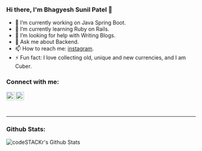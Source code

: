 ### Hi there, I'm Bhagyesh Sunil Patel 👋

<!--
**uzrnem/uzrnem** is a ✨ _special_ ✨ repository because its `README.md` (this file) appears on your GitHub profile.

Here are some ideas to get you started:
-->
- 🔭 I’m currently working on Java Spring Boot.
- 🌱 I’m currently learning Ruby on Rails.
- 🤔 I’m looking for help with Writing Blogs.
- 💬 Ask me about Backend.
- 📫 How to reach me: [instagram].
- ⚡ Fun fact: I love collecting old, unique and new currencies, and I am Cuber.


### Connect with me:

[<img align="left" alt="codeSTACKr | LinkedIn" width="22px" src="https://cdn.jsdelivr.net/npm/simple-icons@v3/icons/linkedin.svg" />][linkedin]
[<img align="left" alt="codeSTACKr | Instagram" width="22px" src="https://cdn.jsdelivr.net/npm/simple-icons@v3/icons/instagram.svg" />][instagram]

<br />

<br />
<br />

---

### Github Stats:
<img align="left" alt="codeSTACKr's Github Stats" src="https://github-readme-stats.codestackr.vercel.app/api?username=uzrnem&show_icons=true&hide_border=true" />


[instagram]: https://instagram.com/_uzrnem
[linkedin]: https://www.linkedin.com/in/uzrnem/
